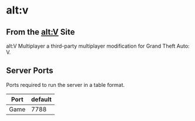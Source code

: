 # alt:v

## From the [alt:V](https://altv.mp) Site

alt:V Multiplayer a third-party multiplayer modification for Grand Theft Auto: V.

## Server Ports

Ports required to run the server in a table format.

| Port    | default |
|---------|---------|
| Game    | 7788    |
